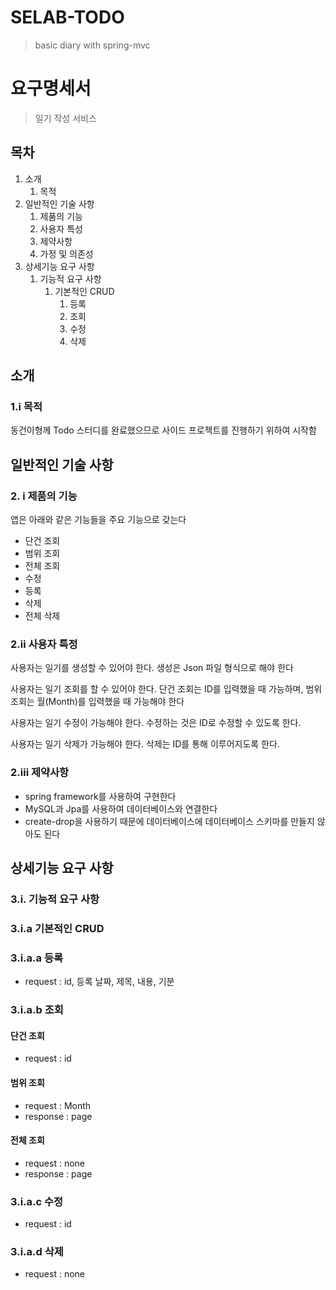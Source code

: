 # SELAB-TODO
> basic diary with spring-mvc

# 요구명세서
> 일기 작성 서비스

## 목차
1. 소개
   1. 목적
2. 일반적인 기술 사항
   1. 제품의 기능
   2. 사용자 특성
   3. 제약사항
   4. 가정 및 의존성
3. 상세기능 요구 사항
   1. 기능적 요구 사항
      1. 기본적인 CRUD
         1. 등록
         2. 조회
         3. 수정
         4. 삭제

## 소개
### 1.i 목적
동건이형께 Todo 스터디를 완료했으므로 사이드 프로젝트를 진행하기 위하여 시작함
## 일반적인 기술 사항
### 2. i 제품의 기능
앱은 아래와 같은 기능들을 주요 기능으로 갖는다
* 단건 조회
* 범위 조회
* 전체 조회
* 수정
* 등록
* 삭제
* 전체 삭제
### 2.ii 사용자 특정
사용자는 일기를 생성할 수 있어야 한다. 생성은 Json 파일 형식으로 해야 한다


사용자는 일기 조회를 할 수 있어야 한다. 단건 조회는 ID를 입력했을 때 가능하며, 범위 조회는
월(Month)를 입력했을 때 가능해야 한다


사용자는 일기 수정이 가능해야 한다. 수정하는 것은 ID로 수정할 수 있도록 한다.


사용자는 일기 삭제가 가능해야 한다. 삭제는 ID를 통해 이루어지도록 한다.
### 2.iii 제약사항
* spring framework를 사용하여 구현한다
* MySQL과 Jpa를 사용하여 데이터베이스와 연결한다
* create-drop을 사용하기 때문에 데이터베이스에 데이터베이스 스키마를 만들지 않아도 된다

## 상세기능 요구 사항
### 3.i. 기능적 요구 사항
### 3.i.a 기본적인 CRUD
### 3.i.a.a 등록
* request : id, 등록 날짜, 제목, 내용, 기분
### 3.i.a.b 조회
#### 단건 조회
* request : id
#### 범위 조회
* request : Month
* response : page
#### 전체 조회
* request : none
* response : page
### 3.i.a.c 수정
* request : id
### 3.i.a.d 삭제
* request : none


